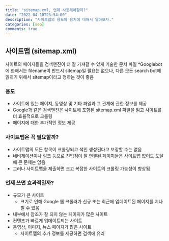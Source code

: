 ```yaml
---
title: "sitemap.xml, 언제 사용해야할까?"
date: "2022-04-10T23:54:00"
description: "사이트맵의 용도와 용처에 대해서 알아보자."
categories: [seo]
comments: true
---
```


## 사이트맵 (sitemap.xml)

사이트의 페이지들을 검색엔진이 더 잘 가져갈 수 있게 기술한 문서 파일
*Googlebot에 한해서는 filename이 반드시 sitemap일 필요는 없으나, 다른 모든 search bot에 읽히기 위해서 sitemap이라고 정하는 것이 좋음

### 용도

- 사이트에 있는 페이지, 동영상 및 기타 파일과 그 관계에 관한 정보를 제공
- Google과 같은 검색엔진은 사이트에 포함된 sitemap.xml 파일을 읽고 사이트를 더 효율적으로 크롤링
- 페이지에 대한 추가적인 정보 제공

### 사이트맵은 꼭 필요할까?

- 사이트맵의 모든 항목이 크롤링되고 색인 생성된다고 보장할 수는 없음
- 네비게이션이나 링크 등으로 진입점이 잘 연결된 페이지들은 사이트맵 없이도 도달에 큰 문제는 없음
- 그러나 사이트맵을 제출하면 크고 복잡한 사이트의 크롤링 가능성이 향상됨

### 언제 쓰면 효과적일까?

- 규모가 큰 사이트
    - 크기로 인해 Google 웹 크롤러가 신규 또는 최근에 업데이트된 페이지를 지나칠 수 있음
- 내부에서 참조가 잘 되지 않는 페이지가 많은 사이트
- 컨텐츠가 빠르게 업데이트되는 사이트
- 동영상, 이미지, 뉴스 페이지가 많은 사이트
    - 사이트맵의 추가 정보를 제공하면 검색에 유리
